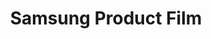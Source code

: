 ---
layout: credit-info
headerstatus: shunk-header
title: Samsung Product Film
showreel_weight: 310
credits_weight: 200
thumbnail: /assets/img/credits-grid/samsung-product-film.jpg
image: /assets/img/credits-grid/opengraph/samsung-product-film.jpg
image_size: 3
category: credits
role: Composer
type: Product Film
soundcloud: https://w.soundcloud.com/player/?url=https%3A//api.soundcloud.com/tracks/162794725&amp;color=ff5500&amp;auto_play=false&amp;hide_related=false&amp;show_comments=true&amp;show_user=false&amp;show_reposts=false
genre: Drama/Fanatasy
director: Ekstasy Films
---